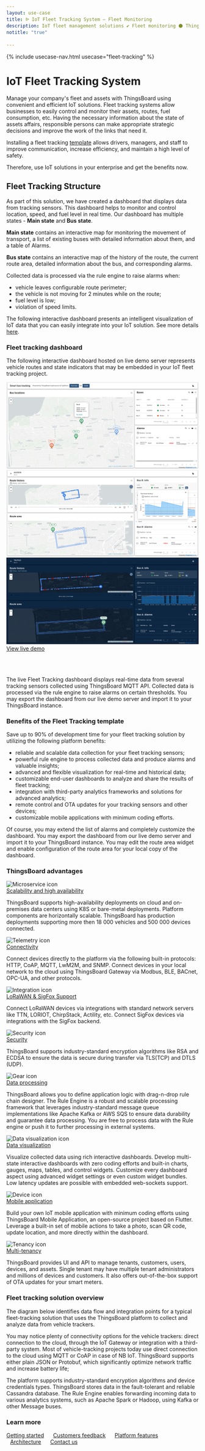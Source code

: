 ```yaml
---
layout: use-case
title: ᐉ IoT Fleet Tracking System — Fleet Monitoring
description: IoT fleet management solutions ✔ Fleet monitoring ⚫ ThingsBoard ➤ Manage your company’s fleet and assets using convenient and efficient IoT solutions
notitle: "true"

---
```


{% include usecase-nav.html usecase="fleet-tracking" %}

<h1 class="usecase-title">IoT Fleet Tracking System</h1>

Manage your company's fleet and assets with ThingsBoard using convenient and efficient IoT solutions. 
Fleet tracking systems allow businesses to easily control and monitor their assets, routes, fuel consumption, etc. Having the necessary information about the state of assets affairs, responsible persons can make appropriate strategic decisions and improve the work of the links that need it.

Installing a fleet tracking <a href="/docs/paas/solution-templates/fleet-tracking/">template</a> allows drivers, managers, and staff to improve communication, increase efficiency, and maintain a high level of safety.

Therefore, use IoT solutions in your enterprise and get the benefits now.

## Fleet Tracking Structure

As part of this solution, we have created a dashboard that displays data from tracking sensors.
This dashboard helps to monitor and control location, speed, and fuel level in real time.
Our dashboard has multiple states - **Main state** and  **Bus state**.

**Main state** contains an interactive map for monitoring the movement of transport, a list of existing buses with detailed information about them, and a table of Alarms.

**Bus state** contains an interactive map of the history of the route, the current route area, detailed information about the bus, and corresponding alarms.

Collected data is processed via the rule engine to raise alarms when:
- vehicle leaves configurable route perimeter;
- the vehicle is not moving for 2 minutes while on the route;
- fuel level is low;
- violation of speed limits.

The following interactive dashboard presents an intelligent visualization of IoT data that you can easily integrate into your IoT solution. See more details <a href="/docs/paas/solution-templates/fleet-tracking/">here</a>.

### Fleet tracking dashboard

The following interactive dashboard hosted on live demo server represents vehicle routes and state indicators that may be embedded in your IoT fleet tracking project. 

<div class="usecase-carousel owl-carousel owl-theme">
    <div>
        <img class="item-image" src="/images/usecases/fleet-tracking/ft1.png" alt="Bus locations example">
    </div>
    <div>
        <img class="item-image" src="/images/usecases/fleet-tracking/ft2.png" alt="Route history example">
    </div>
    <div>
        <img class="item-image" src="/images/usecases/fleet-tracking/ft3.png" alt="Route area example">
    </div>
</div>

<div class="center" style="margin-bottom: 64px;">
    <a target="_blank" href="https://demo.thingsboard.io/dashboard/3d0bf910-ee09-11e6-b619-bb0136cc33d0?publicId=963ab470-34c9-11e7-a7ce-bb0136cc33d0" class="button">View live demo</a>
</div>

The live Fleet Tracking dashboard displays real-time data from several tracking sensors collected using ThingsBoard MQTT API. Collected data is processed via the rule engine to raise alarms on certain thresholds. You may export the dashboard from our live demo server and import it to your ThingsBoard instance.

### Benefits of the Fleet Tracking template

Save up to 90% of development time for your fleet tracking solution by utilizing the following platform benefits:
- reliable and scalable data collection for your fleet tracking sensors;
- powerful rule engine to process collected data and produce alarms and valuable insights;
- advanced and flexible visualization for real-time and historical data;
- customizable end-user dashboards to analyze and share the results of fleet tracking;
- integration with third-party analytics frameworks and solutions for advanced analytics;
- remote control and OTA updates for your tracking sensors and other devices;
- customizable mobile applications with minimum coding efforts.

Of course, you may extend the list of alarms and completely customize the dashboard. 
You may export the dashboard from our live demo server and import it to your ThingsBoard instance.
You may edit the route area widget and enable configuration of the route area for your local copy of the dashboard. 


### ThingsBoard advantages
<section class="usecase-advantages">
    <div class="usecase-background">
        <div class="bottom-features1"></div><div class="bottom-features2"></div><div class="small11"></div><div class="small12"></div>
    </div>
    <div class="cards row">
        <div class="col-lg-6">
            <div class="block">
                <img src="/images/microservices-icon.svg" alt="Microservice icon">
                <div>
                    <a class="title" href="/docs/reference/msa/">Scalability and high availability</a>
                    <p>ThingsBoard supports high-availability deployments on cloud and on-premises data centers using K8S or bare-metal deployments. 
                        Platform components are horizontally scalable. ThingsBoard has production deployments supporting more then 18 000 vehicles and 500 000 devices connected.</p>
                </div>
            </div>
        </div>
        <div class="col-lg-6">
            <div class="block">
                <img src="/images/telemetry-icon.svg" alt="Telemetry icon">
                <div>
                    <a class="title" href="/docs/getting-started-guides/connectivity/">Connectivity</a>
                    <p>Connect devices directly to the platform via the following built-in protocols: HTTP, CoAP, MQTT, LwM2M, and SNMP. 
                        Connect devices in your local network to the cloud using ThingsBoard Gateway via Modbus, BLE, BACnet, OPC-UA, and other protocols.</p>
                </div>
            </div>
        </div>
        <div class="col-lg-6">
            <div class="block">
                <img src="/images/integration-icon.svg" alt="Integration icon">
                <div>
                    <a class="title" href="/docs/user-guide/integrations/">LoRaWAN & SigFox Support</a>
                    <p>Connect LoRaWAN devices via integrations with standard network servers like TTN, LORIOT, ChirpStack, Actility, etc. Connect SigFox devices via integrations with the SigFox backend.</p>
                </div>
            </div>
        </div>
        <div class="col-lg-6">
            <div class="block">
                <img src="/images/security-icon.svg" alt="Security icon">
                <div>
                    <a class="title" href="/docs/pe/user-guide/ssl/http-over-ssl/">Security</a>
                    <p>ThingsBoard supports industry-standard encryption algorithms like RSA and ECDSA to ensure the data is secure during transfer via TLS(TCP) and DTLS (UDP).</p>
                </div>
            </div>
        </div>
        <div class="col-lg-6">
            <div class="block">
                <img src="/images/engine-icon.svg" alt="Gear icon">
                <div>
                    <a class="title" href="/docs/pe/user-guide/rule-engine-2-0/overview/">Data processing</a>
                    <p>ThingsBoard allows you to define application logic with drag-n-drop rule chain designer. The Rule Engine is a robust and scalable processing framework that leverages industry-standard message queue implementations like Apache Kafka or AWS SQS to ensure data durability and guarantee data processing. You are free to process data with the Rule engine or push it to further processing in external systems.</p>
                </div>
            </div>
        </div>
        <div class="col-lg-6">
            <div class="block">
                <img src="/images/visualization-icon.svg" alt="Data visualization icon">
                <div>
                    <a class="title" href="/docs/user-guide/dashboards/">Data visualization</a>
                    <p>Visualize collected data using rich interactive dashboards. Develop multi-state interactive dashboards with zero coding efforts and built-in charts, gauges, maps, tables, and control widgets. Customize every dashboard aspect using advanced widget settings or even custom widget bundles. Low latency updates are possible with embedded web-sockets support.</p>
                </div>
            </div>
        </div>
        <div class="col-lg-6">
            <div class="block">
                <img src="/images/device-icon.svg" alt="Device icon">
                <div>
                    <a class="title" href="/docs/mobile/">Mobile application</a>
                    <p>Build your own IoT mobile application with minimum coding efforts using ThingsBoard Mobile Application, an open-source project based on Flutter. Leverage a built-in set of mobile actions to take a photo, scan QR code, update location, and more directly within the dashboard.</p>
                </div>
            </div>
        </div>
        <div class="col-lg-6">
            <div class="block">
                <img src="/images/tenancy-icon.svg" alt="Tenancy icon">
                <div>
                    <a class="title" href="/docs/user-guide/entities-and-relations/">Multi-tenancy</a>
                    <p>ThingsBoard provides UI and API to manage tenants, customers, users, devices, and assets. Single tenant may have multiple tenant administrators and millions of devices and customers. It also offers out-of-the-box support of OTA updates for your smart meters.</p>
                </div>
            </div>
        </div>
    </div>
</section>

### Fleet tracking solution overview

The diagram below identifies data flow and integration points for a typical fleet-tracking solution that uses the ThingsBoard platform to collect and analyze data from vehicle trackers.

<object width="100%" style="max-width: max-content; margin: 32px 0" data="/images/iot-use-cases/fleet-tracking.svg"></object>

You may notice plenty of connectivity options for the vehicle trackers: direct connection to the cloud, through the IoT Gateway or integration with a third-party system.
Most of vehicle-tracking projects today use direct connection to the cloud using MQTT or CoAP in case of NB IoT. 
ThingsBoard supports either plain JSON or Protobuf, which significantly optimize network traffic and increase battery life;

The platform supports industry-standard encryption algorithms and device credentials types. ThingsBoard stores data in the fault-tolerant and reliable Cassandra database.
The Rule Engine enables forwarding incoming data to various analytics systems, such as Apache Spark or Hadoop, using Kafka or other Message buses.

### Learn more

<a style="margin-right: 10px;" href="/docs/getting-started-guides/helloworld/" class="button">Getting started</a>
<a style="margin: 10px;" href="/industries/smart-energy/" class="button">Customers feedback</a>
<a style="margin: 10px;" href="/docs/#platform-features" class="button">Platform features</a>
<a style="margin: 10px;" href="/docs/reference/" class="button">Architecture</a>
<a style="margin: 10px;" href="/docs/contact-us/" class="button">Contact us</a>

